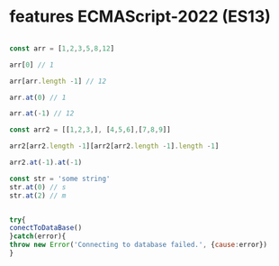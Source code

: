 # features ECMAScript-2022 (ES13)

```javascript

const arr = [1,2,3,5,8,12]

arr[0] // 1

arr[arr.length -1] // 12

arr.at(0) // 1

arr.at(-1) // 12

const arr2 = [[1,2,3,], [4,5,6],[7,8,9]]

arr2[arr2.length -1][arr2[arr2.length -1].length -1]

arr2.at(-1).at(-1)

const str = 'some string'
str.at(0) // s
str.at(2) // m
```

```javascript

try{
conectToDataBase()
}catch(error){
throw new Error('Connecting to database failed.', {cause:error})
}
```
